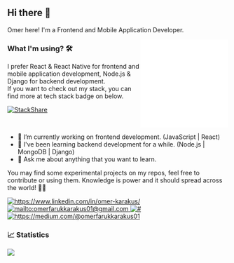 ## Hi there 👋

Omer here! I'm a Frontend and Mobile Application Developer.

<img src="https://github.com/ofkarakus/ofkarakus/blob/master/react.gif" alt="react" width=200 height=200 align="right">

### What I'm using? 🛠

I prefer React & React Native for frontend and mobile application development, Node.js & Django for backend development. <br/> If you want to check out my stack, you can find more at tech stack badge on below.

[![StackShare](http://img.shields.io/badge/tech-stack-0690fa.svg?style=flat)](https://stackshare.io/ofkarakus/my-stack)

</br>

- 🔭 I’m currently working on frontend development. (JavaScript | React)
- 🌱 I've been learning backend development for a while. (Node.js | MongoDB | Django)
- 💬 Ask me about anything that you want to learn.

You may find some experimental projects on my repos, feel free to contribute or using them. Knowledge is power and it should spread across the world! 👯💪

<a href="https://www.linkedin.com/in/omer-karakus/" target="_blank">
    <img src="https://img.shields.io/badge/%20-linkedin-0072b1" alt="https://www.linkedin.com/in/omer-karakus/">
</a>
<a href="mailto:omerfarukkarakus01@gmail.com" target="_blank">
    <img src="https://img.shields.io/badge/%20-gmail-B23121" alt="mailto:omerfarukkarakus01@gmail.com">
</a>
<a href="#" target="_blank">
    <img src="https://img.shields.io/badge/%20-twitter-%231DA1F2" alt="#">
</a>
<a href="https://medium.com/@omerfarukkarakus01" target="_blank">
    <img src="https://img.shields.io/badge/%20-medium-black" alt="https://medium.com/@omerfarukkarakus01">
</a>

</br>


### 📈 Statistics

<img src="https://github-readme-stats.vercel.app/api?username=ofkarakus&show_icons=true&theme=tokyonight" align='left' width="40%">
